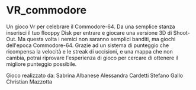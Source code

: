 # VR_commodore
Un gioco Vr per celebrare il Commodore-64.
Da una semplice stanza inserisci il tuo flooppy Disk per entrare e giocare una versione 3D di Shoot-Out. Ma questa volta i nemici non saranno semplici banditi, ma giochi dell'epoca Commodore-64.
Grazie ad un sistema di punteggio che ricompensa la velocità e le streak di uccisioni, e una mappa che non cambia, potrai riprovare l'esperienza di gioco per cercare di ottenere il migliore punteggio possibile.

Gioco realizzato da:
Sabrina Albanese
Alessandra Cardetti
Stefano Gallo
Christian Mazzotta
